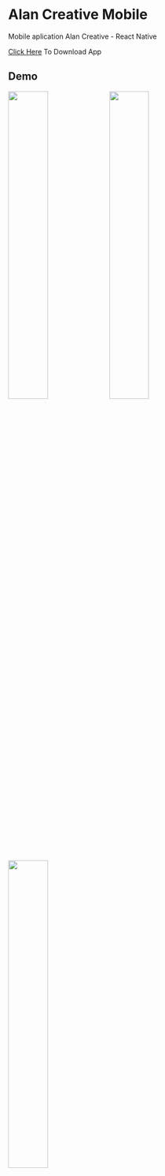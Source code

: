 # Alan Creative Mobile
Mobile aplication Alan Creative - React Native

[Click Here](https://drive.google.com/file/d/1qine9Rga65ZHnaEzv1PA0nUsvLEA7Liu/view?usp=sharing) To Download App

## Demo

<img width="40%" src="https://user-images.githubusercontent.com/37394664/79632526-1241e600-818a-11ea-9f4e-0d086cb531f0.jpg"> <img width="40%" src="https://user-images.githubusercontent.com/37394664/79632533-1a018a80-818a-11ea-8020-f28d500fd39d.jpg">  <img width="40%" src="https://user-images.githubusercontent.com/37394664/79632534-1e2da800-818a-11ea-9d1b-70c8ee40e4bb.jpg">  
